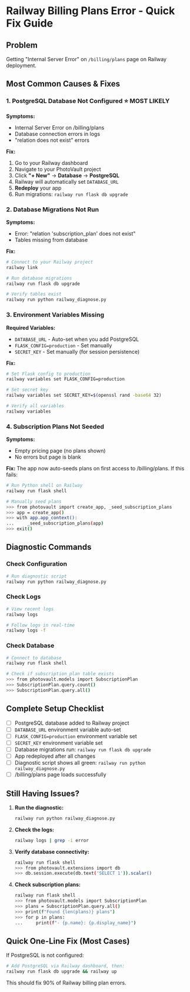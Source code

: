 # Railway Billing Plans Error - Quick Fix Guide

## Problem
Getting "Internal Server Error" on `/billing/plans` page on Railway deployment.

## Most Common Causes & Fixes

### 1. PostgreSQL Database Not Configured ⭐ MOST LIKELY

**Symptoms:** 
- Internal Server Error on /billing/plans
- Database connection errors in logs
- "relation does not exist" errors

**Fix:**
1. Go to your Railway dashboard
2. Navigate to your PhotoVault project
3. Click **"+ New"** → **Database** → **PostgreSQL**
4. Railway will automatically set `DATABASE_URL`
5. **Redeploy** your app
6. Run migrations: `railway run flask db upgrade`

### 2. Database Migrations Not Run

**Symptoms:**
- Error: "relation 'subscription_plan' does not exist"
- Tables missing from database

**Fix:**
```bash
# Connect to your Railway project
railway link

# Run database migrations
railway run flask db upgrade

# Verify tables exist
railway run python railway_diagnose.py
```

### 3. Environment Variables Missing

**Required Variables:**
- `DATABASE_URL` - Auto-set when you add PostgreSQL
- `FLASK_CONFIG=production` - Set manually
- `SECRET_KEY` - Set manually (for session persistence)

**Fix:**
```bash
# Set Flask config to production
railway variables set FLASK_CONFIG=production

# Set secret key
railway variables set SECRET_KEY=$(openssl rand -base64 32)

# Verify all variables
railway variables
```

### 4. Subscription Plans Not Seeded

**Symptoms:**
- Empty pricing page (no plans shown)
- No errors but page is blank

**Fix:**
The app now auto-seeds plans on first access to /billing/plans. If this fails:

```bash
# Run Python shell on Railway
railway run flask shell

# Manually seed plans
>>> from photovault import create_app, _seed_subscription_plans
>>> app = create_app()
>>> with app.app_context():
...     _seed_subscription_plans(app)
>>> exit()
```

## Diagnostic Commands

### Check Configuration
```bash
# Run diagnostic script
railway run python railway_diagnose.py
```

### Check Logs
```bash
# View recent logs
railway logs

# Follow logs in real-time
railway logs -f
```

### Check Database
```bash
# Connect to database
railway run flask shell

# Check if subscription_plan table exists
>>> from photovault.models import SubscriptionPlan
>>> SubscriptionPlan.query.count()
>>> SubscriptionPlan.query.all()
```

## Complete Setup Checklist

- [ ] PostgreSQL database added to Railway project
- [ ] `DATABASE_URL` environment variable auto-set
- [ ] `FLASK_CONFIG=production` environment variable set
- [ ] `SECRET_KEY` environment variable set
- [ ] Database migrations run: `railway run flask db upgrade`
- [ ] App redeployed after all changes
- [ ] Diagnostic script shows all green: `railway run python railway_diagnose.py`
- [ ] /billing/plans page loads successfully

## Still Having Issues?

1. **Run the diagnostic:**
   ```bash
   railway run python railway_diagnose.py
   ```

2. **Check the logs:**
   ```bash
   railway logs | grep -i error
   ```

3. **Verify database connectivity:**
   ```bash
   railway run flask shell
   >>> from photovault.extensions import db
   >>> db.session.execute(db.text('SELECT 1')).scalar()
   ```

4. **Check subscription plans:**
   ```bash
   railway run flask shell
   >>> from photovault.models import SubscriptionPlan
   >>> plans = SubscriptionPlan.query.all()
   >>> print(f"Found {len(plans)} plans")
   >>> for p in plans:
   ...     print(f"- {p.name}: {p.display_name}")
   ```

## Quick One-Line Fix (Most Cases)

If PostgreSQL is not configured:
```bash
# Add PostgreSQL via Railway dashboard, then:
railway run flask db upgrade && railway up
```

This should fix 90% of Railway billing plan errors.
